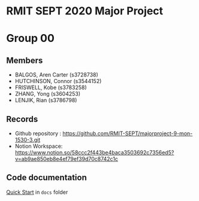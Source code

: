 # RMIT SEPT 2020 Major Project

# Group 00

## Members
* BALGOS, Aren Carter (s3728738)
* HUTCHINSON, Connor (s3544152)
* FRISWELL, Kobe (s3783258)
* ZHANG, Yong (s3604253)
* LENJIK, Rian (s3786798)

## Records

* Github repository : https://github.com/RMIT-SEPT/majorproject-9-mon-1530-3.git
* Notion Workspace: https://www.notion.so/58ccc2f443be4baca3503692c7356ed5?v=ab9ae850eb8e4ef79ef39d70c8742c1c


## Code documentation

[Quick Start](/docs/README.md) in `docs` folder
